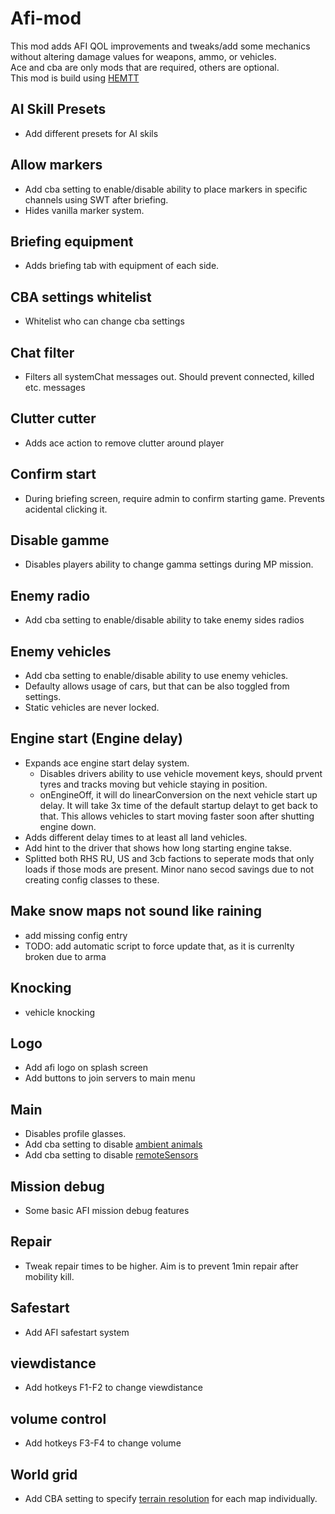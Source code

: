 # Afi-mod

This mod adds AFI QOL improvements and tweaks/add some mechanics without altering damage values for weapons, ammo, or vehicles.  
Ace and cba are only mods that are required, others are optional.  
This mod is build using [HEMTT](https://github.com/BrettMayson/HEMTT)

## AI Skill Presets
- Add different presets for AI skils

## Allow markers
- Add cba setting to enable/disable ability to place markers in specific channels using SWT after briefing.
- Hides vanilla marker system.

## Briefing equipment
- Adds briefing tab with equipment of each side.

## CBA settings whitelist
-  Whitelist who can change cba settings

## Chat filter
- Filters all systemChat messages out. Should prevent connected, killed etc. messages

## Clutter cutter
- Adds ace action to remove clutter around player


## Confirm start
- During briefing screen, require admin to confirm starting game. Prevents acidental clicking it.

## Disable gamme
- Disables players ability to change gamma settings during MP mission.

## Enemy radio
-  Add cba setting to enable/disable ability to take enemy sides radios

## Enemy vehicles
-  Add cba setting to enable/disable ability to use enemy vehicles.
-  Defaulty allows usage of cars, but that can be also toggled from settings.
-  Static vehicles are never locked.

## Engine start (Engine delay) 
- Expands ace engine start delay system.
  - Disables drivers ability to use vehicle movement keys, should prvent tyres and tracks moving but vehicle staying in position.
  - onEngineOff, it will do linearConversion on the next vehicle start up delay. It will take 3x time of the default startup delayt to get back to that. This allows vehicles to start moving faster soon after shutting engine down. 
- Adds different delay times to at least all land vehicles.
- Add hint to the driver that shows how long starting engine takse.
- Splitted both RHS RU, US and 3cb factions to seperate mods that only loads if those mods are present. Minor nano secod savings due to not creating config classes to these.

## Make snow maps not sound like raining
- add missing config entry
- TODO: add automatic script to force update that, as it is currenlty broken due to arma

## Knocking
- vehicle knocking

## Logo
- Add afi logo on splash screen
- Add buttons to join servers to main menu

## Main
- Disables profile glasses.
- Add cba setting to disable [ambient animals](https://community.bistudio.com/wiki/enableEnvironment)
- Add cba setting to disable [remoteSensors](https://community.bistudio.com/wiki/disableRemoteSensors)

## Mission debug
- Some basic AFI mission debug features 

## Repair
- Tweak repair times to be higher. Aim is to prevent 1min repair after mobility kill.

## Safestart
- Add AFI safestart system

## viewdistance
- Add hotkeys F1-F2 to change viewdistance

## volume control
- Add hotkeys F3-F4 to change volume

## World grid
-  Add CBA setting to specify  [terrain resolution](https://community.bistudio.com/wiki/setTerrainGrid) for each map individually.

